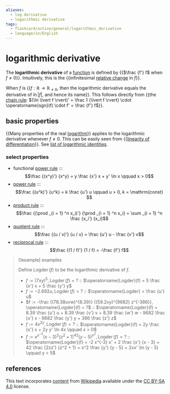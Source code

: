 ```yaml
---
aliases:
  - log derivative
  - logarithmic derivative
tags:
  - flashcard/active/general/logarithmic_derivative
  - language/in/English
---
```


# logarithmic derivative

The __logarithmic derivative__ of a [function](function%20(mathematics).md) is defined by {{$\frac {f'} f$ when $f \ne 0$}}. Intuitively, this is the {{infinitesimal [relative change](relative%20change.md) in $f$}}. <!--SR:!2024-12-07,239,330!2025-01-04,261,330-->

When $f$ is {{$f: \mathbb{R} \to \mathbb{R}_{\ne 0}$, then the logarithmic derivative equals the derivative of $\ln \lvert f \rvert$, and hence its name}}. This follows directly from {{the [chain rule](chain%20rule.md): $(\ln \lvert f \rvert)' = \frac 1 {\lvert f \rvert} \cdot \operatorname{sgn}(f) \cdot f' = \frac {f'} f$}}. <!--SR:!2026-11-01,754,330!2025-02-21,299,330-->

## basic properties

{{Many properties of the real [logarithm](logarithm.md)}} applies to the logarithmic derivative whenever $f \ne 0$. This can be easily seen from {{[linearity of differentiation](linearity%20of%20differentiation.md)}}. See [list of logarithmic identities](list%20of%20logarithmic%20identities.md). <!--SR:!2025-02-27,304,330!2024-11-26,231,330-->

### select properties

- functional [power rule](power%20rule.md) ::: $$\frac {(x^y)'} {x^y} = y \frac {x'} x + y' \ln x \qquad x > 0$$ <!--SR:!2025-08-16,319,230!2026-03-07,526,310-->
- [power rule](power%20rule.md) ::: $$\frac {(u^k)'} {u^k} = k \frac {u'} u \qquad u > 0, k = \mathrm{const} $$ <!--SR:!2026-06-27,660,330!2024-12-28,256,330-->
- [product rule](product%20rule.md) ::: $$\frac {(\prod _{i = 1} ^n x_i)'} {\prod _{i = 1} ^n x_i} = \sum _{i = 1} ^n \frac {x_i'} {x_i}$$ <!--SR:!2024-12-19,248,330!2026-09-23,698,330-->
- [quotient rule](quotient%20rule.md) ::: $$\frac {(u / v)'} {u / v} = \frac {u'} u - \frac {v'} v$$ <!--SR:!2024-12-10,224,310!2025-01-09,265,330-->
- [reciprocal rule](reciprocal%20rule.md) ::: $$\frac {(1 / f)'} {1 / f} = -\frac {f'} f$$ <!--SR:!2026-08-17,698,330!2027-01-12,818,330-->

> [!example] examples
>
> Define $\operatorname{Logder}(f)$ to be the logarithmic derivative of $f$.
>
> - $f := (7xy)^5, \operatorname{Logder}(f) = ?$ :: $\operatorname{Logder}(f) = 5 \frac {x'} x + 5 \frac {y'} y$ <!--SR:!2027-06-07,951,350-->
> - $f := -2.692u, \operatorname{Logder}(f) = ?$ :: $\operatorname{Logder} = \frac {u'} u$ <!--SR:!2026-07-27,681,330-->
> - $f := -\frac {(78.38uvw)^{8.39}} {(59.2xy)^{9682} z^{-386}}, \operatorname{Logder}(f) = ?$ :: $\operatorname{Logder}(f) = 8.39 \frac {u'} u + 8.39 \frac {v'} v + 8.39 \frac {w'} w - 9682 \frac {x'} x - 9682 \frac {y'} y + 386 \frac {z'} z$ <!--SR:!2025-05-05,306,290-->
> - $f := 4 x^{2y}, \operatorname{Logder}(f) = ?$ :: $\operatorname{Logder}(f) = 2y \frac {x'} x + 2y y' \ln 4x \qquad x > 0$ <!--SR:!2024-11-05,183,270-->
> - $f := e^{x^{-2}} (x - 3)^2 \left(z^2 + 1\right)^{42} (y - 5)^{x^2}, \operatorname{Logder}(f) = ?$ :: $\operatorname{Logder}(f) = -2 x^{-3} x' + 2 \frac {x'} {x - 3} + 42 \frac {2zz'} {z^2 + 1} + x^2 \frac {y'} {y - 5} + 2xx' \ln (y - 5) \qquad y > 5$ <!--SR:!2025-02-15,130,230-->

## references

This text incorporates [content](https://en.wikipedia.org/wiki/logarithmic_derivative) from [Wikipedia](Wikipedia.md) available under the [CC BY-SA 4.0](https://creativecommons.org/licenses/by-sa/4.0/) license.
